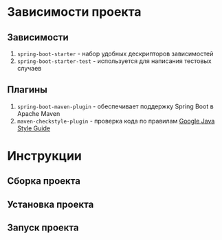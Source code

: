 # Зависимости проекта

## Зависимости
1. `spring-boot-starter` - набор удобных дескрипторов зависимостей 
2. `spring-boot-starter-test` - используется для написания тестовых случаев


## Плагины
1. `spring-boot-maven-plugin` - обеспечивает поддержку Spring Boot в Apache Maven
2. `maven-checkstyle-plugin` - проверка кода по правилам [Google Java Style Guide](https://google.github.io/styleguide/javaguide.html)

# Инструкции

## Сборка проекта

## Установка проекта

## Запуск проекта
